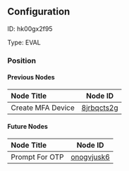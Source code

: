 # 
## Configuration
ID:  hk00gx2f95

Type: EVAL 








### Position

#### Previous Nodes
| Node Title | Node ID |
| :------------- | ------------ |
| Create MFA Device | [8jrbqcts2g](./8jrbqcts2g.md) | 
 
 #### Future Nodes
| Node Title | Node ID |
| :------------- | ------------ |
| Prompt For OTP |[onogvjusk6](./onogvjusk6.md) | 